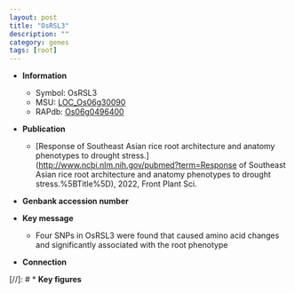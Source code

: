 ```yaml
---
layout: post
title: "OsRSL3"
description: ""
category: genes
tags: [root]
---
```


* **Information**  
    + Symbol: OsRSL3  
    + MSU: [LOC_Os06g30090](http://rice.uga.edu/cgi-bin/ORF_infopage.cgi?orf=LOC_Os06g30090)  
    + RAPdb: [Os06g0496400](https://rapdb.dna.affrc.go.jp/locus/?name=Os06g0496400)  

* **Publication**  
    + [Response of Southeast Asian rice root architecture and anatomy phenotypes to drought stress.](http://www.ncbi.nlm.nih.gov/pubmed?term=Response of Southeast Asian rice root architecture and anatomy phenotypes to drought stress.%5BTitle%5D), 2022, Front Plant Sci.

* **Genbank accession number**  

* **Key message**  
    + Four SNPs in OsRSL3 were found that caused amino acid changes and significantly associated with the root phenotype

* **Connection**  

[//]: # * **Key figures**  


